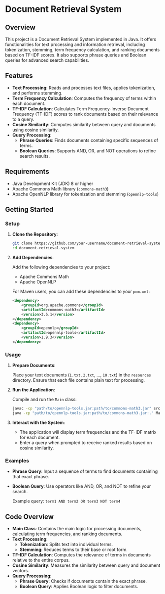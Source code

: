 # Document Retrieval System

## Overview

This project is a Document Retrieval System implemented in Java. It offers functionalities for text processing and information retrieval, including tokenization, stemming, term frequency calculation, and ranking documents based on TF-IDF scores. It also supports phrase queries and Boolean queries for advanced search capabilities.

## Features

- **Text Processing**: Reads and processes text files, applies tokenization, and performs stemming.
- **Term Frequency Calculation**: Computes the frequency of terms within each document.
- **TF-IDF Calculation**: Calculates Term Frequency-Inverse Document Frequency (TF-IDF) scores to rank documents based on their relevance to a query.
- **Cosine Similarity**: Computes similarity between query and documents using cosine similarity.
- **Query Processing**:
  - **Phrase Queries**: Finds documents containing specific sequences of terms.
  - **Boolean Queries**: Supports AND, OR, and NOT operations to refine search results.

## Requirements

- Java Development Kit (JDK) 8 or higher
- Apache Commons Math library (`commons-math3`)
- Apache OpenNLP library for tokenization and stemming (`opennlp-tools`)

## Getting Started

### Setup

1. **Clone the Repository**:

    ```bash
    git clone https://github.com/your-username/document-retrieval-system.git
    cd document-retrieval-system
    ```

2. **Add Dependencies**:

    Add the following dependencies to your project:
    - Apache Commons Math
    - Apache OpenNLP

    For Maven users, you can add these dependencies to your `pom.xml`:

    ```xml
    <dependency>
        <groupId>org.apache.commons</groupId>
        <artifactId>commons-math3</artifactId>
        <version>3.6.1</version>
    </dependency>
    <dependency>
        <groupId>opennlp</groupId>
        <artifactId>opennlp-tools</artifactId>
        <version>1.9.3</version>
    </dependency>
    ```

### Usage

1. **Prepare Documents**:

    Place your text documents (`1.txt`, `2.txt`, ..., `10.txt`) in the `resources` directory. Ensure that each file contains plain text for processing.

2. **Run the Application**:

    Compile and run the `Main` class:

    ```bash
    javac -cp "path/to/opennlp-tools.jar:path/to/commons-math3.jar" src/Main.java
    java -cp "path/to/opennlp-tools.jar:path/to/commons-math3.jar:." Main
    ```

3. **Interact with the System**:

    - The application will display term frequencies and the TF-IDF matrix for each document.
    - Enter a query when prompted to receive ranked results based on cosine similarity.

### Examples

- **Phrase Query**: Input a sequence of terms to find documents containing that exact phrase.
- **Boolean Query**: Use operators like AND, OR, and NOT to refine your search.

    Example query: `term1 AND term2 OR term3 NOT term4`

## Code Overview

- **Main Class**: Contains the main logic for processing documents, calculating term frequencies, and ranking documents.
- **Text Processing**:
  - **Tokenization**: Splits text into individual terms.
  - **Stemming**: Reduces terms to their base or root form.
- **TF-IDF Calculation**: Computes the relevance of terms in documents relative to the entire corpus.
- **Cosine Similarity**: Measures the similarity between query and document vectors.
- **Query Processing**:
  - **Phrase Query**: Checks if documents contain the exact phrase.
  - **Boolean Query**: Applies Boolean logic to filter documents.
